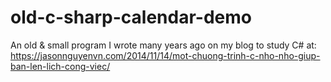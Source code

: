 # old-c-sharp-calendar-demo

An old & small program I wrote many years ago on my blog to study C# at: https://jasonnguyenvn.com/2014/11/14/mot-chuong-trinh-c-nho-nho-giup-ban-len-lich-cong-viec/
